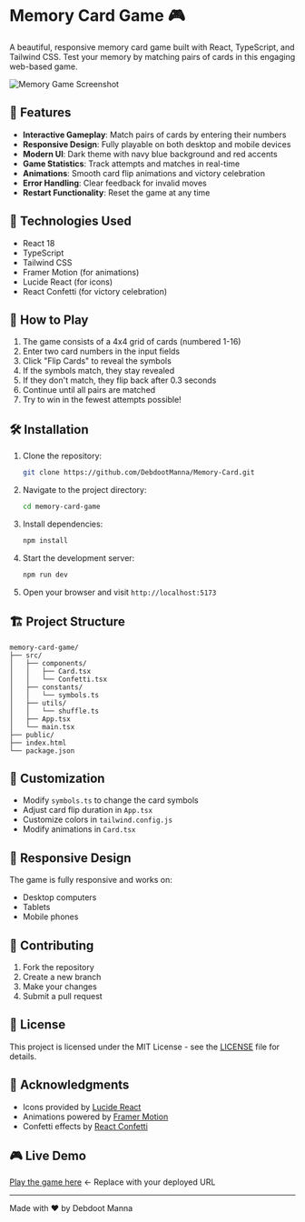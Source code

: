 # Memory Card Game 🎮

A beautiful, responsive memory card game built with React, TypeScript, and Tailwind CSS. Test your memory by matching pairs of cards in this engaging web-based game.

![Memory Game Screenshot](https://images.unsplash.com/photo-1606333259737-5aa9237a4d5e?auto=format&fit=crop&q=80&w=1200&h=600)

## 🌟 Features

- **Interactive Gameplay**: Match pairs of cards by entering their numbers
- **Responsive Design**: Fully playable on both desktop and mobile devices
- **Modern UI**: Dark theme with navy blue background and red accents
- **Game Statistics**: Track attempts and matches in real-time
- **Animations**: Smooth card flip animations and victory celebration
- **Error Handling**: Clear feedback for invalid moves
- **Restart Functionality**: Reset the game at any time

## 🚀 Technologies Used

- React 18
- TypeScript
- Tailwind CSS
- Framer Motion (for animations)
- Lucide React (for icons)
- React Confetti (for victory celebration)

## 🎯 How to Play

1. The game consists of a 4x4 grid of cards (numbered 1-16)
2. Enter two card numbers in the input fields
3. Click "Flip Cards" to reveal the symbols
4. If the symbols match, they stay revealed
5. If they don't match, they flip back after 0.3 seconds
6. Continue until all pairs are matched
7. Try to win in the fewest attempts possible!

## 🛠️ Installation

1. Clone the repository:
   ```bash
   git clone https://github.com/DebdootManna/Memory-Card.git
   ```

2. Navigate to the project directory:
   ```bash
   cd memory-card-game
   ```

3. Install dependencies:
   ```bash
   npm install
   ```

4. Start the development server:
   ```bash
   npm run dev
   ```

5. Open your browser and visit `http://localhost:5173`

## 🏗️ Project Structure

```
memory-card-game/
├── src/
│   ├── components/
│   │   ├── Card.tsx
│   │   └── Confetti.tsx
│   ├── constants/
│   │   └── symbols.ts
│   ├── utils/
│   │   └── shuffle.ts
│   ├── App.tsx
│   └── main.tsx
├── public/
├── index.html
└── package.json
```

## 🎨 Customization

- Modify `symbols.ts` to change the card symbols
- Adjust card flip duration in `App.tsx`
- Customize colors in `tailwind.config.js`
- Modify animations in `Card.tsx`

## 📱 Responsive Design

The game is fully responsive and works on:
- Desktop computers
- Tablets
- Mobile phones

## 🤝 Contributing

1. Fork the repository
2. Create a new branch
3. Make your changes
4. Submit a pull request

## 📄 License

This project is licensed under the MIT License - see the [LICENSE](LICENSE) file for details.

## 🙏 Acknowledgments

- Icons provided by [Lucide React](https://lucide.dev)
- Animations powered by [Framer Motion](https://www.framer.com/motion)
- Confetti effects by [React Confetti](https://github.com/alampros/react-confetti)

## 🎮 Live Demo

[Play the game here](#) ← Replace with your deployed URL

---

Made with ❤️ by Debdoot Manna